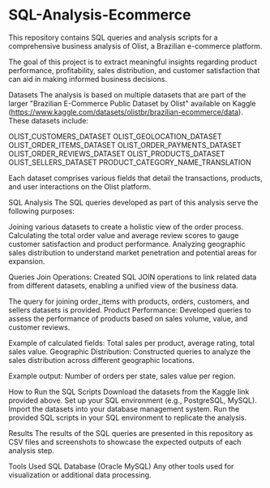 # SQL-Analysis-Ecommerce
This repository contains SQL queries and analysis scripts for a comprehensive business analysis of Olist, a Brazilian e-commerce platform.

The goal of this project is to extract meaningful insights regarding product performance, profitability, sales distribution, and customer satisfaction that can aid in making informed business decisions.

Datasets
The analysis is based on multiple datasets that are part of the larger "Brazilian E-Commerce Public Dataset by Olist" available on Kaggle (https://www.kaggle.com/datasets/olistbr/brazilian-ecommerce/data). These datasets include:

OLIST_CUSTOMERS_DATASET
OLIST_GEOLOCATION_DATASET
OLIST_ORDER_ITEMS_DATASET
OLIST_ORDER_PAYMENTS_DATASET
OLIST_ORDER_REVIEWS_DATASET
OLIST_PRODUCTS_DATASET
OLIST_SELLERS_DATASET
PRODUCT_CATEGORY_NAME_TRANSLATION

Each dataset comprises various fields that detail the transactions, products, and user interactions on the Olist platform.

SQL Analysis
The SQL queries developed as part of this analysis serve the following purposes:

Joining various datasets to create a holistic view of the order process.
Calculating the total order value and average review scores to gauge customer satisfaction and product performance.
Analyzing geographic sales distribution to understand market penetration and potential areas for expansion.

Queries
Join Operations: Created SQL JOIN operations to link related data from different datasets, enabling a unified view of the business data.

The query for joining order_items with products, orders, customers, and sellers datasets is provided.
Product Performance: Developed queries to assess the performance of products based on sales volume, value, and customer reviews.

Example of calculated fields: Total sales per product, average rating, total sales value.
Geographic Distribution: Constructed queries to analyze the sales distribution across different geographic locations.

Example output: Number of orders per state, sales value per region.

How to Run the SQL Scripts
Download the datasets from the Kaggle link provided above.
Set up your SQL environment (e.g., PostgreSQL, MySQL).
Import the datasets into your database management system.
Run the provided SQL scripts in your SQL environment to replicate the analysis.

Results
The results of the SQL queries are presented in this repository as CSV files and screenshots to showcase the expected outputs of each analysis step.

Tools Used
SQL Database (Oracle MySQL)
Any other tools used for visualization or additional data processing.
